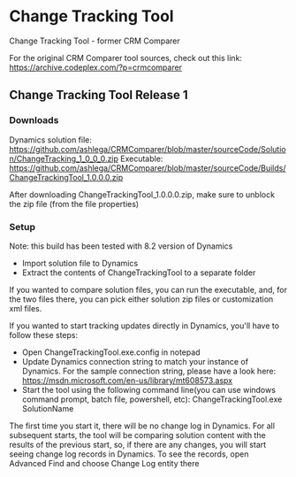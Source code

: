 # Change Tracking Tool
Change Tracking Tool - former CRM Comparer

For the original CRM Comparer tool sources, check out this link: https://archive.codeplex.com/?p=crmcomparer

## Change Tracking Tool Release 1

### Downloads

Dynamics solution file: https://github.com/ashlega/CRMComparer/blob/master/sourceCode/Solution/ChangeTracking_1_0_0_0.zip
Executable: https://github.com/ashlega/CRMComparer/blob/master/sourceCode/Builds/ChangeTrackingTool_1.0.0.0.zip

After downloading ChangeTrackingTool_1.0.0.0.zip, make sure to unblock the zip file (from the file properties)

### Setup

Note: this build has been tested with 8.2 version of Dynamics

- Import solution file to Dynamics
- Extract the contents of ChangeTrackingTool to a separate folder

If you wanted to compare solution files, you can run the executable, and, for the two files there, you can pick either solution zip files or customization xml files.

If you wanted to start tracking updates directly in Dynamics, you'll have to follow these steps:

- Open ChangeTrackingTool.exe.config in notepad
- Update Dynamics connection string to match your instance of Dynamics. For the sample connection string, please have a look here: https://msdn.microsoft.com/en-us/library/mt608573.aspx
- Start the tool using the following command line(you can use windows command prompt, batch file, powershell, etc): ChangeTrackingTool.exe SolutionName

The first time you start it, there will be no change log in Dynamics. For all subsequent starts, the tool will be comparing solution content with the results of the previous start, so, if there are any changes, you will start seeing change log records in Dynamics. To see the records, open Advanced Find and choose Change Log entity there



